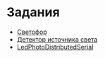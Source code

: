 # Задания

- [Светофор](traffic_light)
- [Детектор источника света](light_sensor)
- [LedPhotoDistributedSerial](LedPhotoDistributedSerial)